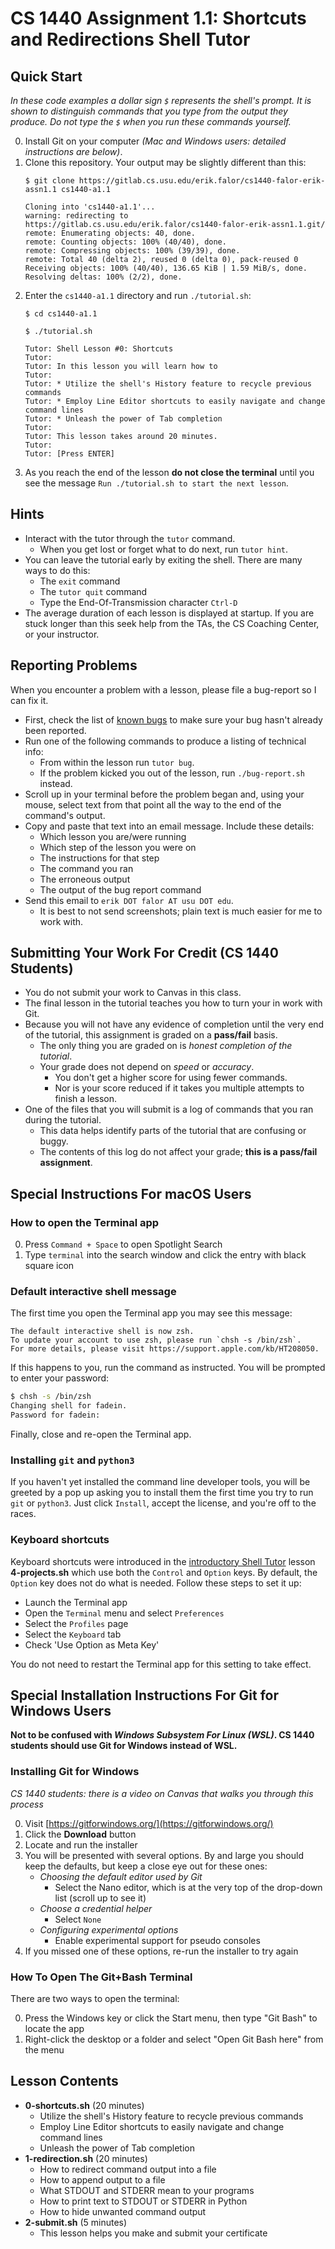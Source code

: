 # CS 1440 Assignment 1.1: Shortcuts and Redirections Shell Tutor


## Quick Start

*In these code examples a dollar sign `$` represents the shell's prompt.  It is shown to distinguish commands that you type from the output they produce. Do not type the `$` when you run these commands yourself.*

0.  Install Git on your computer *(Mac and Windows users: detailed instructions are below)*.
1.  Clone this repository.  Your output may be slightly different than this:
    ```
    $ git clone https://gitlab.cs.usu.edu/erik.falor/cs1440-falor-erik-assn1.1 cs1440-a1.1

    Cloning into 'cs1440-a1.1'...
    warning: redirecting to https://gitlab.cs.usu.edu/erik.falor/cs1440-falor-erik-assn1.1.git/
    remote: Enumerating objects: 40, done.
    remote: Counting objects: 100% (40/40), done.
    remote: Compressing objects: 100% (39/39), done.
    remote: Total 40 (delta 2), reused 0 (delta 0), pack-reused 0
    Receiving objects: 100% (40/40), 136.65 KiB | 1.59 MiB/s, done.
    Resolving deltas: 100% (2/2), done.
    ```
2.  Enter the `cs1440-a1.1` directory and run `./tutorial.sh`:
    ```
    $ cd cs1440-a1.1

    $ ./tutorial.sh

    Tutor: Shell Lesson #0: Shortcuts
    Tutor:
    Tutor: In this lesson you will learn how to
    Tutor:
    Tutor: * Utilize the shell's History feature to recycle previous commands
    Tutor: * Employ Line Editor shortcuts to easily navigate and change command lines
    Tutor: * Unleash the power of Tab completion
    Tutor:
    Tutor: This lesson takes around 20 minutes.
    Tutor:
    Tutor: [Press ENTER]
    ```
3.  As you reach the end of the lesson **do not close the terminal** until you see the message `Run ./tutorial.sh to start the next lesson`.



## Hints

*   Interact with the tutor through the `tutor` command.
    *   When you get lost or forget what to do next, run `tutor hint`.
*   You can leave the tutorial early by exiting the shell.  There are many ways to do this:
    *   The `exit` command
    *   The `tutor quit` command
    *   Type the End-Of-Transmission character `Ctrl-D`
*   The average duration of each lesson is displayed at startup.  If you are stuck longer than this seek help from the TAs, the CS Coaching Center, or your instructor.



## Reporting Problems

When you encounter a problem with a lesson, please file a bug-report so I can fix it.

*   First, check the list of [known bugs](./BUGS.md) to make sure your bug hasn't already been reported.
*   Run one of the following commands to produce a listing of technical info:
    *   From within the lesson run `tutor bug`.
    *   If the problem kicked you out of the lesson, run `./bug-report.sh` instead.
*   Scroll up in your terminal before the problem began and, using your mouse, select text from that point all the way to the end of the command's output.
*   Copy and paste that text into an email message.  Include these details:
    -   Which lesson you are/were running
    -   Which step of the lesson you were on
    -   The instructions for that step
    -   The command you ran
    -   The erroneous output
    -   The output of the bug report command
*   Send this email to `erik DOT falor AT usu DOT edu`.
    *   It is best to not send screenshots; plain text is much easier for me to work with.


## Submitting Your Work For Credit (CS 1440 Students)

*   You do not submit your work to Canvas in this class.
*   The final lesson in the tutorial teaches you how to turn your in work with Git.
*   Because you will not have any evidence of completion until the very end of the tutorial, this assignment is graded on a **pass/fail** basis.
    *   The only thing you are graded on is *honest completion of the tutorial*.
    *   Your grade does not depend on *speed* or *accuracy*.
        *   You don't get a higher score for using fewer commands.
        *   Nor is your score reduced if it takes you multiple attempts to finish a lesson.
*   One of the files that you will submit is a log of commands that you ran during the tutorial.
    *   This data helps identify parts of the tutorial that are confusing or buggy.
    *   The contents of this log do not affect your grade; **this is a pass/fail assignment**.


## Special Instructions For **macOS** Users

### How to open the Terminal app

0.  Press `Command + Space` to open Spotlight Search
1.  Type `terminal` into the search window and click the entry with black square icon


### Default interactive shell message

The first time you open the Terminal app you may see this message:

```
The default interactive shell is now zsh.
To update your account to use zsh, please run `chsh -s /bin/zsh`.
For more details, please visit https://support.apple.com/kb/HT208050.
```

If this happens to you, run the command as instructed.  You will be prompted to enter your password:

```bash
$ chsh -s /bin/zsh
Changing shell for fadein.
Password for fadein:
```

Finally, close and re-open the Terminal app.


### Installing `git` and `python3`

If you haven't yet installed the command line developer tools, you will be greeted by a pop up asking you to install them the first time you try to run `git` or `python3`.  Just click `Install`, accept the license, and you're off to the races.


### Keyboard shortcuts

Keyboard shortcuts were introduced in the [introductory Shell Tutor](https://gitlab.cs.usu.edu/erik.falor/shell-tutor) lesson **4-projects.sh** which use both the `Control` and `Option` keys.  By default, the `Option` key does not do what is needed.  Follow these steps to set it up:

*   Launch the Terminal app
*   Open the `Terminal` menu and select `Preferences`
*   Select the `Profiles` page
*   Select the `Keyboard` tab
*   Check 'Use Option as Meta Key'

You do not need to restart the Terminal app for this setting to take effect.


## Special Installation Instructions For **Git for Windows** Users

**Not to be confused with _Windows Subsystem For Linux (WSL)_.  CS 1440 students should use Git for Windows instead of WSL.**


### Installing Git for Windows

*CS 1440 students: there is a video on Canvas that walks you through this process*

0.  Visit [https://gitforwindows.org/](https://gitforwindows.org/)
1.  Click the **Download** button
2.  Locate and run the installer
3.  You will be presented with several options.  By and large you should keep the defaults, but keep a close eye out for these ones:
    *   *Choosing the default editor used by Git*
        -   Select the Nano editor, which is at the very top of the drop-down list (scroll up to see it)
    *   *Choose a credential helper*
        -   Select `None`
    *   *Configuring experimental options*
        -   Enable experimental support for pseudo consoles
4.  If you missed one of these options, re-run the installer to try again


### How To Open The Git+Bash Terminal

There are two ways to open the terminal:

0.  Press the Windows key or click the Start menu, then type "Git Bash" to locate the app
1.  Right-click the desktop or a folder and select "Open Git Bash here" from the menu


## Lesson Contents

*   **0-shortcuts.sh** (20 minutes)
    * Utilize the shell's History feature to recycle previous commands
    * Employ Line Editor shortcuts to easily navigate and change command lines
    * Unleash the power of Tab completion
*   **1-redirection.sh** (20 minutes)
    * How to redirect command output into a file
    * How to append output to a file
    * What STDOUT and STDERR mean to your programs
    * How to print text to STDOUT or STDERR in Python
    * How to hide unwanted command output
*   **2-submit.sh** (5 minutes)
    * This lesson helps you make and submit your certificate
